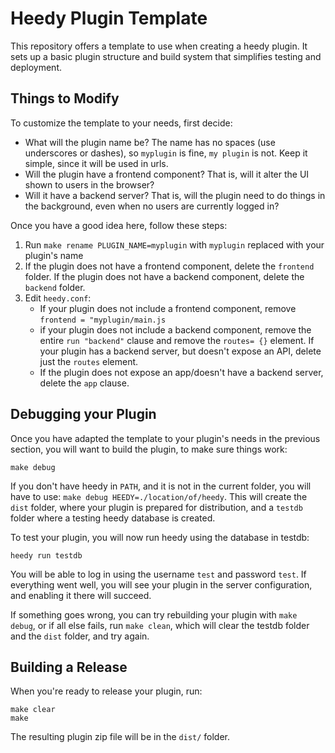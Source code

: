 # Heedy Plugin Template

This repository offers a template to use when creating a heedy plugin. It sets up a basic plugin structure and build system that simplifies testing and deployment.

## Things to Modify

To customize the template to your needs, first decide:
- What will the plugin name be? The name has no spaces (use underscores or dashes), so `myplugin` is fine, `my plugin` is not. Keep it simple, since it will be used in urls.
- Will the plugin have a frontend component? That is, will it alter the UI shown to users in the browser?
- Will it have a backend server? That is, will the plugin need to do things in the background, even when no users are currently logged in?

Once you have a good idea here, follow these steps:
1) Run `make rename PLUGIN_NAME=myplugin` with `myplugin` replaced with your plugin's name
1) If the plugin does not have a frontend component, delete the `frontend` folder. If the plugin does not have a backend component, delete the `backend` folder.
2) Edit `heedy.conf`:
    - If your plugin does not include a frontend component, remove `frontend = "myplugin/main.js`
    - if your plugin does not include a backend component, remove the entire `run "backend"` clause and remove the `routes= {}` element. If your plugin has a backend server, but doesn't expose an API, delete just the `routes` element.
    - If the plugin does not expose an app/doesn't have a backend server, delete the `app` clause.

## Debugging your Plugin

Once you have adapted the template to your plugin's needs in the previous section, you will want to build the plugin, to make sure things work:

```
make debug
```

If you don't have heedy in `PATH`, and it is not in the current folder, you will have to use: `make debug HEEDY=./location/of/heedy`.
This will create the `dist` folder, where your plugin is prepared for distribution, and a `testdb` folder where a testing heedy database is created.

To test your plugin, you will now run heedy using the database in testdb:

```
heedy run testdb
```

You will be able to log in using the username `test` and password `test`. If everything went well, you will see your plugin in the server configuration,
and enabling it there will succeed.

If something goes wrong, you can try rebuilding your plugin with `make debug`, or if all else fails, run `make clean`, which will clear the testdb folder and the `dist` folder, and try again.

## Building a Release

When you're ready to release your plugin, run:
```
make clear
make
```

The resulting plugin zip file will be in the `dist/` folder.

